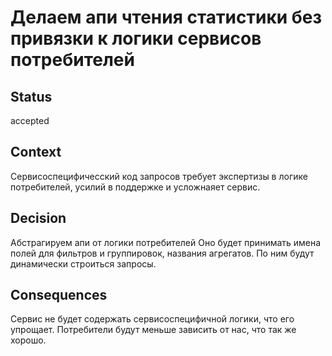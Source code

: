 # Делаем апи чтения статистики без привязки к логики сервисов потребителей

## Status

accepted

## Context

Сервисоспецифичесский код запросов требует экспертизы в логике потребителей,
усилий в поддержке и усложнаяет сервис. 

## Decision

Абстрагируем апи от логики потребителей
Оно будет принимать имена полей для фильтров и группировок, названия агрегатов.
По ним будут динамически строиться запросы.

## Consequences

Сервис не будет содержать сервисоспецифичной логики, что его упрощает. 
Потребители будут меньше зависить от нас, что так же хорошо.